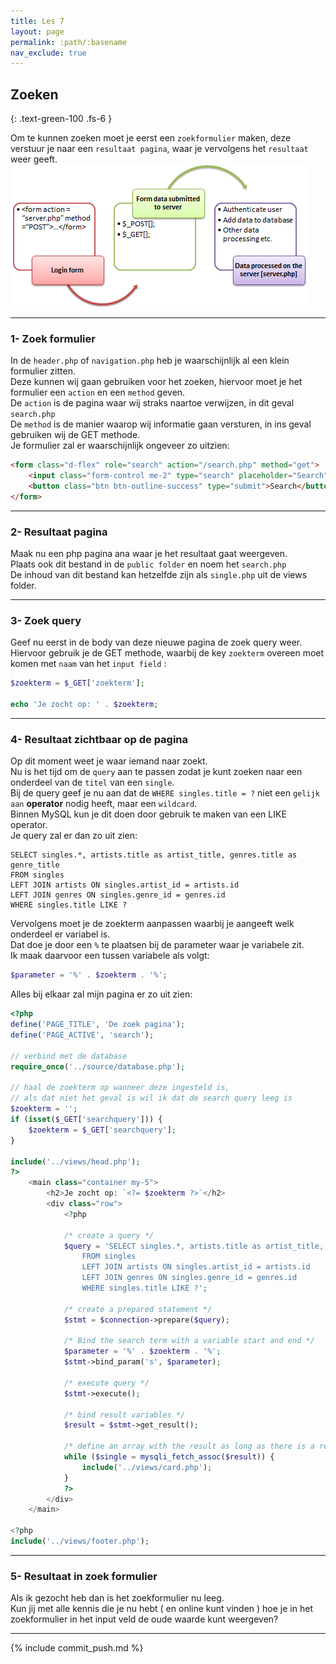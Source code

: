 ```yaml
---
title: Les 7
layout: page
permalink: :path/:basename
nav_exclude: true
---
```


## Zoeken
{: .text-green-100 .fs-6 }

Om te kunnen zoeken moet je eerst een `zoekformulier` maken, deze verstuur je naar een `resultaat pagina`, waar je vervolgens het `resultaat` weer geeft.  
![php_forms.webp](images/php_forms.webp)

---
### 1- Zoek formulier
In de `header.php` of `navigation.php` heb je waarschijnlijk al een klein formulier zitten.  
Deze kunnen wij gaan gebruiken voor het zoeken, hiervoor moet je het formulier een `action` en een `method` geven.  
De `action` is de pagina waar wij straks naartoe verwijzen, in dit geval `search.php`  
De `method` is de manier waarop wij informatie gaan versturen, in ins geval gebruiken wij de GET methode.  
Je formulier zal er waarschijnlijk ongeveer zo uitzien: 
```html
<form class="d-flex" role="search" action="/search.php" method="get">
    <input class="form-control me-2" type="search" placeholder="Search" aria-label="Search" name="searchquery">
    <button class="btn btn-outline-success" type="submit">Search</button>
</form>
```

---
### 2- Resultaat pagina
Maak nu een php pagina ana waar je het resultaat gaat weergeven.  
Plaats ook dit bestand in de `public folder` en noem het `search.php`  
De inhoud van dit bestand kan hetzelfde zijn als `single.php` uit de views folder.

---
### 3- Zoek query
Geef nu eerst in de body van deze nieuwe pagina de zoek query weer.  
Hiervoor gebruik je de GET methode, waarbij de key `zoekterm` overeen moet komen met `naam` van het `input field` :  
```php
$zoekterm = $_GET['zoekterm'];

echo 'Je zocht op: ' . $zoekterm;
```

---
### 4- Resultaat zichtbaar op de pagina
Op dit moment weet je waar iemand naar zoekt.  
Nu is het tijd om de `query` aan te passen zodat je kunt zoeken naar een onderdeel van de `titel` van een `single`.  
Bij de query geef je nu aan dat de `WHERE singles.title = ?` niet een `gelijk aan` **operator** nodig heeft, maar een `wildcard`.  
Binnen MySQL kun je dit doen door gebruik te maken van een LIKE operator.  
Je query zal er dan zo uit zien:  
```mysql
SELECT singles.*, artists.title as artist_title, genres.title as genre_title
FROM singles
LEFT JOIN artists ON singles.artist_id = artists.id
LEFT JOIN genres ON singles.genre_id = genres.id
WHERE singles.title LIKE ?
```
Vervolgens moet je de zoekterm aanpassen waarbij je aangeeft welk onderdeel er variabel is.  
Dat doe je door een `%` te plaatsen bij de parameter waar je variabele zit.  
Ik maak daarvoor een tussen variabele als volgt:
```php
$parameter = '%' . $zoekterm . '%';
```
Alles bij elkaar zal mijn pagina er zo uit zien:
```php
<?php
define('PAGE_TITLE', 'De zoek pagina');
define('PAGE_ACTIVE', 'search');

// verbind met de database
require_once('../source/database.php');

// haal de zoekterm op wanneer deze ingesteld is,
// als dat niet het geval is wil ik dat de search query leeg is
$zoekterm = '';
if (isset($_GET['searchquery'])) {
    $zoekterm = $_GET['searchquery'];
}

include('../views/head.php');
?>
    <main class="container my-5">
        <h2>Je zocht op: `<?= $zoekterm ?>`</h2>
        <div class="row">
            <?php

            /* create a query */
            $query = 'SELECT singles.*, artists.title as artist_title, genres.title as genre_title
                FROM singles
                LEFT JOIN artists ON singles.artist_id = artists.id
                LEFT JOIN genres ON singles.genre_id = genres.id
                WHERE singles.title LIKE ?';

            /* create a prepared statement */
            $stmt = $connection->prepare($query);

            /* Bind the search term with a variable start and end */
            $parameter = '%' . $zoekterm . '%';
            $stmt->bind_param('s', $parameter);

            /* execute query */
            $stmt->execute();

            /* bind result variables */
            $result = $stmt->get_result();

            /* define an array with the result as long as there is a result */
            while ($single = mysqli_fetch_assoc($result)) {
                include('../views/card.php');
            }
            ?>
        </div>
    </main>

<?php
include('../views/footer.php');
```

---
### 5- Resultaat in zoek formulier
Als ik gezocht heb dan is het zoekformulier nu leeg.  
Kun jij met alle kennis die je nu hebt ( en online kunt vinden ) hoe je in het zoekformulier in het input veld de oude waarde kunt weergeven?  


---

{% include commit_push.md %}
